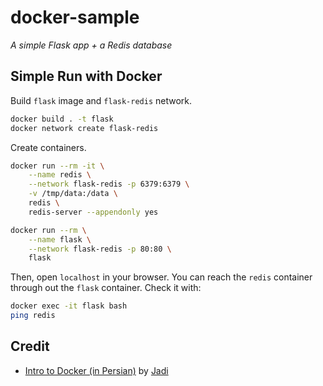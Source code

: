 # docker-sample
*A simple Flask app + a Redis database*

## Simple Run with Docker

Build `flask` image and `flask-redis` network.

```bash
docker build . -t flask
docker network create flask-redis
```

Create containers.

```bash
docker run --rm -it \
    --name redis \
    --network flask-redis -p 6379:6379 \
    -v /tmp/data:/data \
    redis \
    redis-server --appendonly yes

docker run --rm \
    --name flask \
    --network flask-redis -p 80:80 \
    flask
```

Then, open `localhost` in your browser. You can reach the `redis` container through out the `flask` container. Check it with:


```bash
docker exec -it flask bash
ping redis
```

## Credit

- [Intro to Docker (in Persian)](https://www.youtube.com/watch?v=_jKNnHROiC0&list=PLaMA3zAw4mkQE-RDxtXZnQTb0b8KsuZ3_) by [Jadi](https://github.com/jadijadi)
